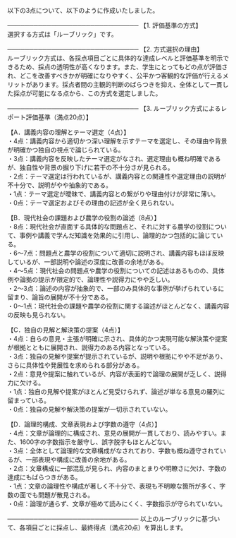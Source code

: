 以下の3点について、以下のように作成いたしました。

──────────────────────────────
【1. 評価基準の方式】  
選択する方式は「ルーブリック」です。

──────────────────────────────
【2. 方式選択の理由】  
ルーブリック方式は、各採点項目ごとに具体的な達成レベルと評価基準を明示できるため、採点の透明性が高くなります。また、学生にとってもどの点が評価され、どこを改善すべきかが明確になりやすく、公平かつ客観的な評価が行えるメリットがあります。採点者間の主観的判断のばらつきを抑え、全体として一貫した採点が可能になる点から、この方式を選定しました。

──────────────────────────────
【3. ルーブリック方式によるレポート評価基準（満点20点）】

【A．講義内容の理解とテーマ選定（4点）】  
・4点：講義内容から適切かつ深い理解を示すテーマを選定し、その理由や背景が明確かつ独自の視点で論じられている。  
・3点：講義内容を反映したテーマ選定がなされ、選定理由も概ね明確であるが、独自性や背景の掘り下げに若干の不十分さが見られる。  
・2点：テーマ選定は行われているが、講義内容との関連性や選定理由の説明が不十分で、説明がやや抽象的である。  
・1点：テーマ選定が曖昧で、講義内容との繋がりや理由付けが非常に薄い。  
・0点：テーマ選定およびその理由の記述が全く見られない。

【B．現代社会の課題および農学の役割の論述（8点）】  
・8点：現代社会が直面する具体的な問題点と、それに対する農学の役割について、事例や講義で学んだ知識を効果的に引用し、論理的かつ包括的に論じている。  
・6～7点：問題点と農学の役割について適切に説明され、講義内容もほぼ反映しているが、一部説明や論述の深度に改善の余地がある。  
・4～5点：現代社会の問題点や農学の役割についての記述はあるものの、具体例や論拠の提示が限定的で、論理性や説得力にやや乏しい。  
・2～3点：論述の内容が抽象的で、一部のみ具体的な事例が挙げられているに留まり、論旨の展開が不十分である。  
・0～1点：現代社会の課題や農学の役割に関する論述がほとんどなく、講義内容の反映も見られない。

【C．独自の見解と解決策の提案（4点）】  
・4点：自らの意見・主張が明確に示され、具体的かつ実現可能な解決策や提案が根拠とともに展開され、説得力のある内容となっている。  
・3点：独自の見解や提案が提示されているが、説明や根拠にやや不足があり、さらに具体性や発展性を求められる部分がある。  
・2点：意見や提案に触れているが、内容が表面的で論理の展開が乏しく、説得力に欠ける。  
・1点：独自の見解や提案がほとんど見受けられず、論述が単なる意見の羅列に留まっている。  
・0点：独自の見解や解決策の提案が一切示されていない。

【D．論理的構成、文章表現および字数の遵守（4点）】  
・4点：文章が論理的に構成され、意見の展開が一貫しており、読みやすい。また、1600字の字数指示を厳守し、誤字脱字もほとんどない。  
・3点：全体として論理的な文章構成がなされており、字数も概ね遵守されているが、一部表現や構成に改善の余地がある。  
・2点：文章構成に一部混乱が見られ、内容のまとまりや明瞭さに欠け、字数の達成にもばらつきがある。  
・1点：文章の論理性や構成が著しく不十分で、表現も不明瞭な箇所が多く、字数の面でも問題が散見される。  
・0点：論理が通らず、文章が極めて読みにくく、字数指示が守られていない。

──────────────────────────────
以上のルーブリックに基づいて、各項目ごとに採点し、最終得点（満点20点）を算出します。